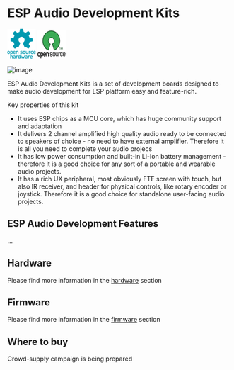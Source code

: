 # ESP Audio Development Kits

![Open Source Hardware](/doc/images/open-source-hardware-logo.png)
![Open Source Software](/doc/images/open-source-software-logo.png)

![image](https://user-images.githubusercontent.com/5459747/158466253-0855f9ef-9246-4e30-b53f-b1fed834d44e.png)

ESP Audio Development Kits is a set of development boards designed to make audio development for ESP platform easy and feature-rich.

Key properties of this kit
- It uses ESP chips as a MCU core, which has huge community support and adaptation
- It delivers 2 channel amplified high quality audio ready to be connected to speakers of choice - no need to have external amplifier. Therefore it is all you need to complete your audio projecs
- It has low power consumption and built-in Li-Ion battery management - therefore it is a good choice for any sort of a portable and wearable audio projects.
- It has a rich UX peripheral, most obviously FTF screen with touch, but also IR receiver, and header for physical controls, like rotary encoder or joystick. Therefore it is a good choice for standalone user-facing audio projects.

## ESP Audio Development Features

...

## Hardware

Please find more information in the [hardware](/hardware) section

## Firmware

Please find more information in the [firmware](/firmware) section

## Where to buy

Crowd-supply campaign is being prepared
